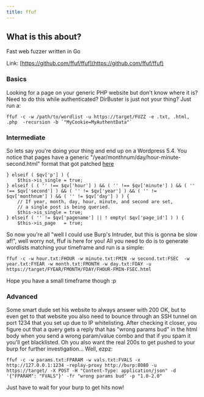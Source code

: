 ```yaml
---
title: ffuf
---
```


## What is this about?
Fast web fuzzer written in Go

Link: [https://github.com/ffuf/ffuf](https://github.com/ffuf/ffuf)

### Basics
Looking for a page on your generic PHP website but don't know where it is? Need to do this while authenticated? DirBuster is just not your thing? Just run a:
```
ffuf -c -w /path/to/wordlist -u https://target/FUZZ -e .txt, .html, .php  -recursion -b `"MyCookie=MyAuthentData"`
```


### Intermediate
So lets say you're doing your thing and end up on a Wordpress 5.4. You notice that pages have a generic "/year/monthnum/day/hour-minute-second.html" format that got patched [here](https://core.trac.wordpress.org/changeset/47635/)
```
} elseif ( $qv['p'] ) {
	$this->is_single = true;
} elseif ( ( '' !== $qv['hour'] ) && ( '' !== $qv['minute'] ) && ( '' !== $qv['second'] ) && ( '' != $qv['year'] ) && ( '' != $qv['monthnum'] ) && ( '' != $qv['day'] ) ) {
	// If year, month, day, hour, minute, and second are set,
	// a single post is being queried.
	$this->is_single = true;
} elseif ( '' != $qv['pagename'] || ! empty( $qv['page_id'] ) ) {
	$this->is_page   = true;

```
So now you're all "well I could use Burp's Intruder, but this is gonna be slow af!", well worry not, ffuf is here for you! All you need to do is to generate wordlists matching your timeframe and run is a simple:
```
ffuf -c -w hour.txt:FHOUR -w minute.txt:FMIN -w second.txt:FSEC  -w year.txt:FYEAR -w month.txt:FMONTH -w day.txt:FDAY -u https://target/FYEAR/FMONTH/FDAY/FHOUR-FMIN-FSEC.html
```
Hope you have a small timeframe though :p


### Advanced
Some smart dude set his website to always answer with 200 OK, but to even get to that website you also need to bounce through an SSH tunnel on port 1234 that you set up due to IP whitelisting.
After checking it closer, you figure out that a query gets a reply that has "wrong params bud" in the html body when you send a wrong param/value combo and that if you spam it you'll get blacklisted. Oh you also want the real 200s to get pushed to your burp for further investigation... Well, ezpz:
```
ffuf -c -w params.txt:FPARAM -w vals.txt:FVALS -x http://127.0.0.1:1234 -replay-proxy http://burp:8080 -u https://target/ -X POST -H "Content-Type: application/json" -d '{"FPARAM": "FVALS"}' -fr "wrong params bud" -p "1.0-2.0"
```
Just have to wait for your burp to get hits now!

